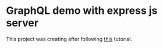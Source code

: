 # GraphQL demo with express js server

This project was creating after following [this](https://www.youtube.com/watch?v=ZQL7tL2S0oQ) tutorial.